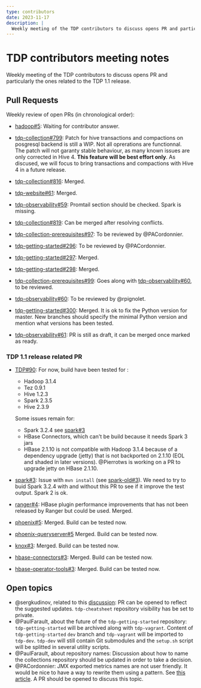 ```yaml
---
type: contributors
date: 2023-11-17
description: |
  Weekly meeting of the TDP contributors to discuss opens PR and particularly the ones related to the TDP 1.1 release.
---
```


# TDP contributors meeting notes

Weekly meeting of the TDP contributors to discuss opens PR and particularly the ones related to the TDP 1.1 release.

## Pull Requests

Weekly review of open PRs (in chronological order):

- [hadoop#5](https://github.com/TOSIT-IO/hadoop/pull/5): Waiting for contributor answer.
- [tdp-collection#799](https://github.com/TOSIT-IO/tdp-collection/pull/799): Patch for hive transactions and compactions on posgresql backend is still a WIP. Not all oprerations are functionnal.  
  The patch will not garanty stable behaviour, as many known issues are only corrected in Hive 4. **This feature will be best effort only**. As discused, we will focus to bring transactions and compactions with Hive 4 in a future release.

- [tdp-collection#816](https://github.com/TOSIT-IO/tdp-collection/pull/816): Merged.
- [tdp-website#61](https://github.com/TOSIT-IO/tdp-website/pull/61): Merged.
- [tdp-observability#59](https://github.com/TOSIT-IO/tdp-observability/pull/59): Promtail section should be checked. Spark is missing.
- [tdp-collection#819](https://github.com/TOSIT-IO/tdp-collection/pull/819): Can be merged after resolving conflicts.
- [tdp-collection-prerequisites#97](https://github.com/TOSIT-IO/tdp-collection-prerequisites/pull/97): To be reviewed by @PACordonnier.
- [tdp-getting-started#296](https://github.com/TOSIT-IO/tdp-getting-started/pull/296): To be reviewed by @PACordonnier.
- [tdp-getting-started#297](https://github.com/TOSIT-IO/tdp-getting-started/pull/297): Merged.
- [tdp-getting-started#298](https://github.com/TOSIT-IO/tdp-getting-started/pull/298): Merged.
- [tdp-collection-prerequisites#99](https://github.com/TOSIT-IO/tdp-collection-prerequisites/pull/99): Goes along with [tdp-observability#60](https://github.com/TOSIT-IO/tdp-observability/pull/60), to be reviewed.
- [tdp-observability#60](https://github.com/TOSIT-IO/tdp-observability/pull/60): To be reviewed by @rpignolet.
- [tdp-getting-started#300](https://github.com/TOSIT-IO/tdp-getting-started/pull/300): Merged. It is ok to fix the Python version for master. New branches should specify the minimal Python version and mention what versions has been tested.
- [tdp-observability#61](https://github.com/TOSIT-IO/tdp-observability/pull/61): PR is still as draft, it can be merged once marked as ready.

### TDP 1.1 release related PR

- [TDP#90](https://github.com/TOSIT-IO/TDP/pull/90): For now, build have been tested for :

  - Hadoop 3.1.4
  - Tez 0.9.1
  - Hive 1.2.3
  - Spark 2.3.5
  - Hive 2.3.9

  Some issues remain for:

  - Spark 3.2.4 see [spark#3](https://github.com/TOSIT-IO/spark/pull/3)
  - HBase Connectors, which can't be build because it needs Spark 3 jars
  - HBase 2.1.10 is not compatible with Hadoop 3.1.4 because of a dependency upgrade (jetty) that is not backported on 2.1.10 (EOL and shaded in later versions). @Pierrotws is working on a PR to upgrade jetty on HBase 2.1.10.

- [spark#3](https://github.com/TOSIT-IO/spark/pull/3): Issue with `mvn install` (see [spark-old#3](https://github.com/TOSIT-IO/spark-old/issues/3)). We need to try to buid Spark 3.2.4 with and without this PR to see if it improve the test output. Spark 2 is ok.
- [ranger#4](https://github.com/TOSIT-IO/ranger/pull/4): HBase plugin performance improvements that has not been released by Ranger but could be used. Merged.
- [phoenix#5](https://github.com/TOSIT-IO/phoenix/pull/5): Merged. Build can be tested now.
- [phoenix-queryserver#5](https://github.com/TOSIT-IO/phoenix-queryserver/pull/5) Merged. Build can be tested now.
- [knox#3](https://github.com/TOSIT-IO/knox/pull/3): Merged. Build can be tested now.
- [hbase-connectors#3](https://github.com/TOSIT-IO/hbase-connectors/pull/3): Merged. Build can be tested now.
- [hbase-operator-tools#3](https://github.com/TOSIT-IO/hbase-operator-tools/pull/3): Merged. Build can be tested now.

## Open topics

- @sergkudinov, related to this [discussion](https://github.com/orgs/TOSIT-IO/discussions/92): PR can be opened to reflect the suggested updates. `tdp-cheatsheet` repository visibility has be set to private.
- @PaulFarault, about the future of the `tdp-getting-started` repository: `tdp-getting-started` will be archived along with `tdp-vagrant`. Content of `tdp-getting-started` `dev` branch and `tdp-vagrant` will be imported to `tdp-dev`. `tdp-dev` will still contain Git submodules and the `setup.sh` script will be splitted in several utility scripts.
- @PaulFarault, about repository names: Discussion about how to name the collections repository should be updated in order to take a decision.
- @PACordonnier: JMX exported metrics names are not user friendly. It would be nice to have a way to rewrite them using a pattern. See [this article](https://godatadriven.com/blog/monitoring-hbase-with-prometheus/). A PR should be opened to discuss this topic.
